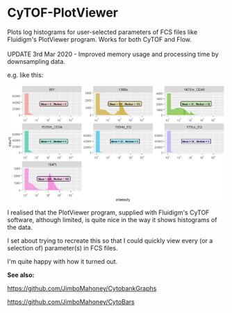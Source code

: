 # CyTOF-PlotViewer

Plots log histograms for user-selected parameters of FCS files like Fluidigm's PlotViewer program. Works for both CyTOF and Flow.
<br>
<br>
UPDATE 3rd Mar 2020 - Improved memory usage and processing time by downsampling data.

e.g. like this:


<img src="https://raw.githubusercontent.com/JimboMahoney/CyTOF-PlotViewer/master/2020-01-24%2013_45_37-RStudio.png"
  align="center" />
  
 
 
 I realised that the PlotViewer program, supplied with Fluidigm's CyTOF software, although limited, is quite nice in the way it shows histograms of the data.
  
  I set about trying to recreate this so that I could quickly view every (or a selection of) parameter(s) in FCS files.
  
  I'm quite happy with how it turned out.
  
  <b>See also:</b>
  
  https://github.com/JimboMahoney/CytobankGraphs
  
  https://github.com/JimboMahoney/CytoBars
